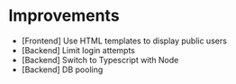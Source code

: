 # Improvements
* [Frontend] Use HTML templates to display public users
* [Backend] Limit login attempts
* [Backend] Switch to Typescript with Node
* [Backend] DB pooling
